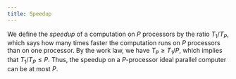 ```yaml
---
title: Speedup
---
```


We define the *speedup* of a computation on $P$ processors by the ratio $T_1/T_P$,
which says how many times faster the computation runs on $P$ processors than
on one processor. By the work law, we have $T_P \geq T_1/P$, which implies that
$T_1/T_P \leq P$. Thus, the speedup on a $P$-processor ideal parallel computer can be
at most $P$.